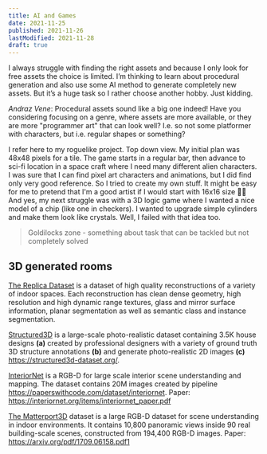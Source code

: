 ```yaml
---
title: AI and Games
date: 2021-11-25
published: 2021-11-26
lastModified: 2021-11-28
draft: true
---
```


I always struggle with finding the right assets and because I only look for free assets the choice is limited. I’m thinking to learn about procedural generation and also use some AI method to generate completely new assets. But it’s a huge task so I rather choose another hobby. Just kidding.

_Andraz Vene_: Procedural assets sound like a big one indeed! Have you considering focusing on a genre, where assets are more available, or they are more "programmer art" that can look well? I.e. so not some platformer with characters, but i.e. regular shapes or something?

I refer here to my roguelike project. Top down view. My initial plan was 48x48 pixels for a tile. The game starts in a regular bar, then advance to sci-fi location in a space craft where I need many different alien characters. I was sure that I can find pixel art characters and animations, but I did find only very good reference. So I tried to create my own stuff. It might be easy for me to pretend that I'm a good artist if I would start with 16x16 size 🤷‍♂️ And yes, my next struggle was with a 3D logic game where I wanted a nice model of a chip (like one in checkers). I wanted to upgrade simple cylinders and make them look like crystals. Well, I failed with that idea too.


> Goldilocks zone - something about task that can be tackled but not completely solved


## 3D generated rooms

[The Replica Dataset](https://github.com/facebookresearch/Replica-Dataset) is a dataset of high quality reconstructions of a variety of indoor spaces. Each reconstruction has clean dense geometry, high resolution and high dynamic range textures, glass and mirror surface information, planar segmentation as well as semantic class and instance segmentation.

[Structured3D](https://github.com/bertjiazheng/Structured3D) is a large-scale photo-realistic dataset containing 3.5K house designs **(a)** created by professional designers with a variety of ground truth 3D structure annotations **(b)** and generate photo-realistic 2D images **(c)** https://structured3d-dataset.org/.   

[InteriorNet](https://interiornet.org/) is a RGB-D for large scale interior scene understanding and mapping. The dataset contains 20M images created by pipeline https://paperswithcode.com/dataset/interiornet. Paper: https://interiornet.org/items/interiornet_paper.pdf

[The Matterport3D](https://niessner.github.io/Matterport/) dataset is a large RGB-D dataset for scene understanding in indoor environments. It contains 10,800 panoramic views inside 90 real building-scale scenes, constructed from 194,400 RGB-D images. Paper: https://arxiv.org/pdf/1709.06158.pdf1